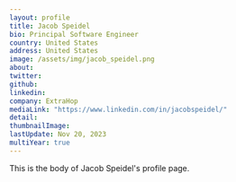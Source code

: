 ```yaml
---
layout: profile
title: Jacob Speidel
bio: Principal Software Engineer
country: United States
address: United States
image: /assets/img/jacob_speidel.png
about: 
twitter:
github: 
linkedin:
company: ExtraHop
mediaLink: "https://www.linkedin.com/in/jacobspeidel/"
detail: 
thumbnailImage:
lastUpdate: Nov 20, 2023
multiYear: true
---
```


This is the body of Jacob Speidel's profile page.
